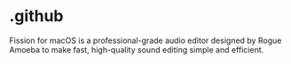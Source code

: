 # .github
Fission for macOS is a professional-grade audio editor designed by Rogue Amoeba to make fast, high-quality sound editing simple and efficient.
